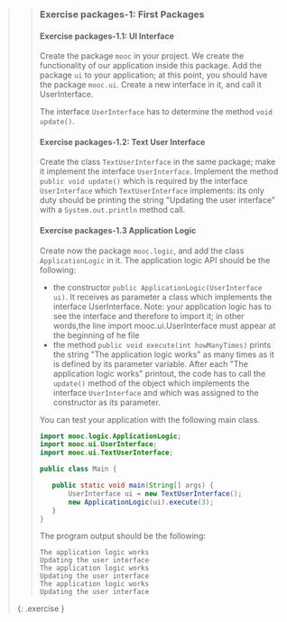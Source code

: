>> ### Exercise packages-1: First Packages
>>
>> #### Exercise packages-1.1: UI Interface
>>
>>Create the package `mooc` in your project. We create the functionality of our application inside this package. Add the package `ui` to your application; at this point, you should have the package `mooc.ui`. Create a new interface in it, and call it UserInterface.
>>
>>The interface `UserInterface` has to determine the method `void update()`.
>>
>> #### Exercise packages-1.2: Text User Interface
>>
>> Create the class `TextUserInterface` in the same package; make it implement the interface `UserInterface`. Implement the method `public void update()` which is required by the interface `UserInterface` which `TextUserInterface` implements: its only duty should be printing the string "Updating the user interface" with a `System.out.println` method call.
>>
>> #### Exercise packages-1.3 Application Logic
>>
>>Create now the package `mooc.logic`, and add the class `ApplicationLogic` in it. The application logic API should be the following:
>>
>>* the constructor `public ApplicationLogic(UserInterface ui)`. It receives as parameter a class which implements the interface UserInterface. Note: your application logic has to see the interface and therefore to import it; in other words,the line import mooc.ui.UserInterface must appear at the beginning of he file
>>* the method `public void execute(int howManyTimes)` prints the string "The application logic works" as many times as it is defined by its parameter variable. After each "The application logic works" printout, the code has to call the `update()` method of the object which implements the interface `UserInterface` and which was assigned to the constructor as its parameter.
>>
>>You can test your application with the following main class.
>>
>>```java
>>import mooc.logic.ApplicationLogic;
>>import mooc.ui.UserInterface;
>>import mooc.ui.TextUserInterface;
>>
>>public class Main {
>>
>>    public static void main(String[] args) {
>>        UserInterface ui = new TextUserInterface();
>>        new ApplicationLogic(ui).execute(3);
>>    }
>>}
>>```
>>
>>The program output should be the following:
>>
>>```output
>>The application logic works
>>Updating the user interface
>>The application logic works
>>Updating the user interface
>>The application logic works
>>Updating the user interface
>>```
>>
>{: .exercise }